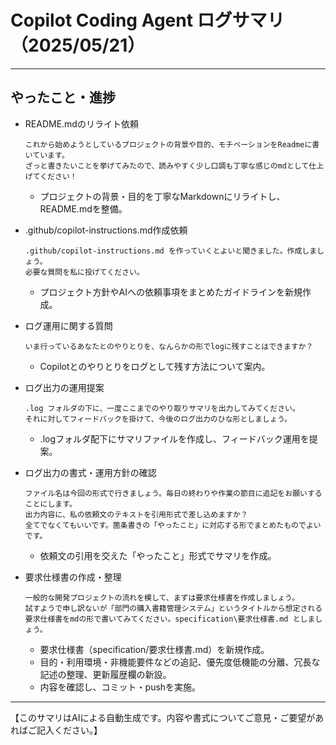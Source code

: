 # Copilot Coding Agent ログサマリ（2025/05/21）

---

## やったこと・進捗

- README.mdのリライト依頼
  ```
  これから始めようとしているプロジェクトの背景や目的、モチベーションをReadmeに書いています。
  ざっと書きたいことを挙げてみたので、読みやすく少し口調も丁寧な感じのmdとして仕上げてください！
  ```
  - プロジェクトの背景・目的を丁寧なMarkdownにリライトし、README.mdを整備。

- .github/copilot-instructions.md作成依頼
  ```
  .github/copilot-instructions.md を作っていくとよいと聞きました。作成しましょう。
  必要な質問を私に投げてください。
  ```
  - プロジェクト方針やAIへの依頼事項をまとめたガイドラインを新規作成。

- ログ運用に関する質問
  ```
  いま行っているあなたとのやりとりを、なんらかの形でlogに残すことはできますか？
  ```
  - Copilotとのやりとりをログとして残す方法について案内。

- ログ出力の運用提案
  ```
  .log フォルダの下に、一度ここまでのやり取りサマリを出力してみてください。
  それに対してフィードバックを掛けて、今後のログ出力のひな形としましょう。
  ```
  - .logフォルダ配下にサマリファイルを作成し、フィードバック運用を提案。

- ログ出力の書式・運用方針の確認
  ```
  ファイル名は今回の形式で行きましょう。毎日の終わりや作業の節目に追記をお願いすることにします。
  出力内容に、私の依頼文のテキストを引用形式で差し込めますか？
  全てでなくてもいいです。箇条書きの「やったこと」に対応する形でまとめたものでよいです。
  ```
  - 依頼文の引用を交えた「やったこと」形式でサマリを作成。

- 要求仕様書の作成・整理
  ```
  一般的な開発プロジェクトの流れを模して、まずは要求仕様書を作成しましょう。
  試すようで申し訳ないが「部門の購入書籍管理システム」というタイトルから想定される要求仕様書をmdの形で書いてみてください。specification\要求仕様書.md としましょう。
  ```
  - 要求仕様書（specification/要求仕様書.md）を新規作成。
  - 目的・利用環境・非機能要件などの追記、優先度低機能の分離、冗長な記述の整理、更新履歴欄の新設。
  - 内容を確認し、コミット・pushを実施。

---

【このサマリはAIによる自動生成です。内容や書式についてご意見・ご要望があればご記入ください。】
